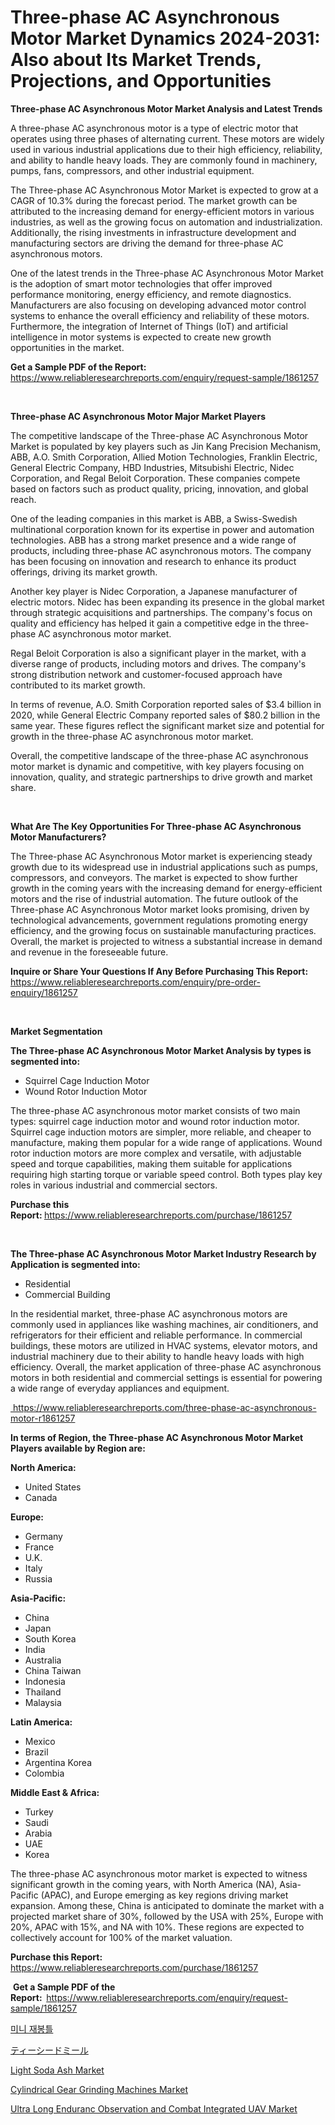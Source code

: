 <p><h1>Three-phase AC Asynchronous Motor Market Dynamics 2024-2031: Also about Its Market Trends, Projections, and Opportunities</h1></p><p><strong>Three-phase AC Asynchronous Motor Market Analysis and Latest Trends</strong></p>
<p><p>A three-phase AC asynchronous motor is a type of electric motor that operates using three phases of alternating current. These motors are widely used in various industrial applications due to their high efficiency, reliability, and ability to handle heavy loads. They are commonly found in machinery, pumps, fans, compressors, and other industrial equipment.</p><p>The Three-phase AC Asynchronous Motor Market is expected to grow at a CAGR of 10.3% during the forecast period. The market growth can be attributed to the increasing demand for energy-efficient motors in various industries, as well as the growing focus on automation and industrialization. Additionally, the rising investments in infrastructure development and manufacturing sectors are driving the demand for three-phase AC asynchronous motors.</p><p>One of the latest trends in the Three-phase AC Asynchronous Motor Market is the adoption of smart motor technologies that offer improved performance monitoring, energy efficiency, and remote diagnostics. Manufacturers are also focusing on developing advanced motor control systems to enhance the overall efficiency and reliability of these motors. Furthermore, the integration of Internet of Things (IoT) and artificial intelligence in motor systems is expected to create new growth opportunities in the market.</p></p>
<p><strong>Get a Sample PDF of the Report:&nbsp;</strong> <a href="https://www.reliableresearchreports.com/enquiry/request-sample/1861257">https://www.reliableresearchreports.com/enquiry/request-sample/1861257</a></p>
<p>&nbsp;</p>
<p><strong>Three-phase AC Asynchronous Motor Major Market Players</strong></p>
<p><p>The competitive landscape of the Three-phase AC Asynchronous Motor Market is populated by key players such as Jin Kang Precision Mechanism, ABB, A.O. Smith Corporation, Allied Motion Technologies, Franklin Electric, General Electric Company, HBD Industries, Mitsubishi Electric, Nidec Corporation, and Regal Beloit Corporation. These companies compete based on factors such as product quality, pricing, innovation, and global reach.</p><p>One of the leading companies in this market is ABB, a Swiss-Swedish multinational corporation known for its expertise in power and automation technologies. ABB has a strong market presence and a wide range of products, including three-phase AC asynchronous motors. The company has been focusing on innovation and research to enhance its product offerings, driving its market growth.</p><p>Another key player is Nidec Corporation, a Japanese manufacturer of electric motors. Nidec has been expanding its presence in the global market through strategic acquisitions and partnerships. The company's focus on quality and efficiency has helped it gain a competitive edge in the three-phase AC asynchronous motor market.</p><p>Regal Beloit Corporation is also a significant player in the market, with a diverse range of products, including motors and drives. The company's strong distribution network and customer-focused approach have contributed to its market growth.</p><p>In terms of revenue, A.O. Smith Corporation reported sales of $3.4 billion in 2020, while General Electric Company reported sales of $80.2 billion in the same year. These figures reflect the significant market size and potential for growth in the three-phase AC asynchronous motor market.</p><p>Overall, the competitive landscape of the three-phase AC asynchronous motor market is dynamic and competitive, with key players focusing on innovation, quality, and strategic partnerships to drive growth and market share.</p></p>
<p>&nbsp;</p>
<p><strong>What Are The Key Opportunities For Three-phase AC Asynchronous Motor Manufacturers?</strong></p>
<p><p>The Three-phase AC Asynchronous Motor market is experiencing steady growth due to its widespread use in industrial applications such as pumps, compressors, and conveyors. The market is expected to show further growth in the coming years with the increasing demand for energy-efficient motors and the rise of industrial automation. The future outlook of the Three-phase AC Asynchronous Motor market looks promising, driven by technological advancements, government regulations promoting energy efficiency, and the growing focus on sustainable manufacturing practices. Overall, the market is projected to witness a substantial increase in demand and revenue in the foreseeable future.</p></p>
<p><strong>Inquire or Share Your Questions If Any Before Purchasing This Report:</strong> <a href="https://www.reliableresearchreports.com/enquiry/pre-order-enquiry/1861257">https://www.reliableresearchreports.com/enquiry/pre-order-enquiry/1861257</a></p>
<p>&nbsp;</p>
<p><strong>Market Segmentation</strong></p>
<p><strong>The Three-phase AC Asynchronous Motor Market Analysis by types is segmented into:</strong></p>
<p><ul><li>Squirrel Cage Induction Motor</li><li>Wound Rotor Induction Motor</li></ul></p>
<p><p>The three-phase AC asynchronous motor market consists of two main types: squirrel cage induction motor and wound rotor induction motor. Squirrel cage induction motors are simpler, more reliable, and cheaper to manufacture, making them popular for a wide range of applications. Wound rotor induction motors are more complex and versatile, with adjustable speed and torque capabilities, making them suitable for applications requiring high starting torque or variable speed control. Both types play key roles in various industrial and commercial sectors.</p></p>
<p><strong>Purchase this Report:&nbsp;</strong><a href="https://www.reliableresearchreports.com/purchase/1861257">https://www.reliableresearchreports.com/purchase/1861257</a></p>
<p>&nbsp;</p>
<p><strong>The Three-phase AC Asynchronous Motor Market Industry Research by Application is segmented into:</strong></p>
<p><ul><li>Residential</li><li>Commercial Building</li></ul></p>
<p><p>In the residential market, three-phase AC asynchronous motors are commonly used in appliances like washing machines, air conditioners, and refrigerators for their efficient and reliable performance. In commercial buildings, these motors are utilized in HVAC systems, elevator motors, and industrial machinery due to their ability to handle heavy loads with high efficiency. Overall, the market application of three-phase AC asynchronous motors in both residential and commercial settings is essential for powering a wide range of everyday appliances and equipment.</p></p>
<p><a href="https://www.reliableresearchreports.com/three-phase-ac-asynchronous-motor-r1861257">&nbsp;https://www.reliableresearchreports.com/three-phase-ac-asynchronous-motor-r1861257</a></p>
<p><strong>In terms of Region, the Three-phase AC Asynchronous Motor Market Players available by Region are:</strong></p>
<p>
    <p> <strong> North America: </strong>
        <ul>
            <li>United States</li>
            <li>Canada</li>
        </ul>
        </p> 
    <p> <strong> Europe: </strong>
        <ul>
            <li>Germany</li>
            <li>France</li>
            <li>U.K.</li>
            <li>Italy</li>
            <li>Russia</li>
        </ul>
        </p> 
    <p> <strong> Asia-Pacific: </strong>
        <ul>
            <li>China</li>
            <li>Japan</li>
            <li>South Korea</li>
            <li>India</li>
            <li>Australia</li>
            <li>China Taiwan</li>
            <li>Indonesia</li>
            <li>Thailand</li>
            <li>Malaysia</li>
        </ul>
        </p> 
    <p> <strong> Latin America: </strong>
        <ul>
            <li>Mexico</li>
            <li>Brazil</li>
            <li>Argentina Korea</li>
            <li>Colombia</li>
        </ul>
        </p> 
    <p> <strong> Middle East & Africa: </strong>
        <ul>
            <li>Turkey</li>
            <li>Saudi</li>
            <li>Arabia</li>
            <li>UAE</li>
            <li>Korea</li>
        </ul>
    </p>
    </p>
<p><p>The three-phase AC asynchronous motor market is expected to witness significant growth in the coming years, with North America (NA), Asia-Pacific (APAC), and Europe emerging as key regions driving market expansion. Among these, China is anticipated to dominate the market with a projected market share of 30%, followed by the USA with 25%, Europe with 20%, APAC with 15%, and NA with 10%. These regions are expected to collectively account for 100% of the market valuation.</p></p>
<p><strong>Purchase this Report: </strong><a href="https://www.reliableresearchreports.com/purchase/1861257">https://www.reliableresearchreports.com/purchase/1861257</a></p>
<p>&nbsp;<strong>Get a Sample PDF of the Report:&nbsp;&nbsp;</strong><a href="https://www.reliableresearchreports.com/enquiry/request-sample/1861257">https://www.reliableresearchreports.com/enquiry/request-sample/1861257</a></p>
<p><strong></strong></p>
<p><p><a href="https://github.com/Penelolack456456/Market-Research-Report-List-1/blob/main/724121439726.md">미니 재봉틀</a></p><p><a href="https://github.com/andrade7361/Market-Research-Report-List-1/blob/main/803525943118.md">ティーシードミール</a></p><p><a href="https://issuu.com/reportprime-2/docs/light-soda-ash-market-size-2030.pptx">Light Soda Ash Market</a></p><p><a href="https://github.com/shotows/Market-Research-Report-List-2/blob/main/cylindrical-gear-grinding-machines-market.md">Cylindrical Gear Grinding Machines Market</a></p><p><a href="https://github.com/beatblasta/Market-Research-Report-List-3/blob/main/ultra-long-enduranc-observation-and-combat-integrated-uav-market.md">Ultra Long Enduranc Observation and Combat Integrated UAV Market</a></p></p>